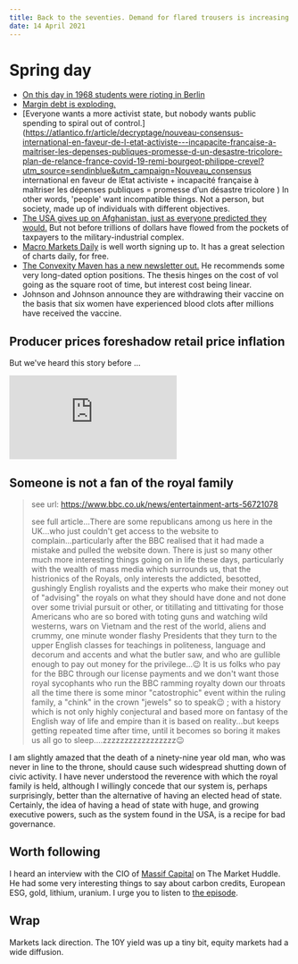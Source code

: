 ```yaml
---
title: Back to the seventies. Demand for flared trousers is increasing
date: 14 April 2021
---
```


# Spring day

- [On this day in 1968 students were rioting in Berlin](http://news.bbc.co.uk/onthisday/hi/dates/stories/april/14/newsid_2524000/2524577.stm)
- [Margin debt is exploding.](https://wallstreetonparade.com/2021/04/margin-debt-has-exploded-by-49-percent-in-one-year-to-814-billion-the-actual-figure-may-be-in-the-trillions-heres-why/)
- [Everyone wants a more activist state, but nobody wants public spending to spiral out of control.](https://atlantico.fr/article/decryptage/nouveau-consensus-international-en-faveur-de-l-etat-activiste---incapacite-francaise-a-maitriser-les-depenses-publiques-promesse-d-un-desastre-tricolore-plan-de-relance-france-covid-19-remi-bourgeot-philippe-crevel?utm_source=sendinblue&utm_campaign=Nouveau_consensus international en faveur de lEtat activiste + incapacité française à maîtriser les dépenses publiques = promesse d’un désastre tricolore ) In other words, 'people' want incompatible things. Not a person, but society, made up of individuals with different objectives.
- [The USA gives up on Afghanistan, just as everyone predicted they would.](https://www.economist.com/asia/2021/04/13/joe-biden-gives-up-on-the-war-in-afghanistan-leaving-a-weak-ally) But not before trillions of dollars have flowed from the pockets of taxpayers to the military-industrial complex.
- [Macro Markets Daily](https://www.macromarketsdaily.com/p/firms-expect-inflation-to-rise-further) is well worth signing up to. It has a great selection of charts daily, for free. 
- [The Convexity Maven has a new newsletter out.](www.convexitymaven.com/images/Convexity_Maven_-_The_Marshmallow_Test.pdf) He recommends some very long-dated option positions. The thesis hinges on the cost of vol going as the square root of time, but interest cost being linear.
- Johnson and Johnson announce they are withdrawing their vaccine on the basis that six women have experienced blood clots after millions have received the vaccine.

## Producer prices foreshadow retail price inflation

But we've heard this story before ...
<div class="embed-container"><iframe src="https://fred.stlouisfed.org/graph/graph-landing.php?g=D5Ul&width=670&height=475" scrolling="no" frameborder="0" style="overflow:hidden;" allowTransparency="true" loading="lazy"></iframe></div><script src="https://fred.stlouisfed.org/graph/js/embed.js" type="text/javascript"></script>

## Someone is not a fan of the royal family

> see url: https://www.bbc.co.uk/news/entertainment-arts-56721078
> 
> see full article...There are some republicans among us here in the 
> UK...who just couldn't get access to the website to 
> complain...particularly after the BBC realised that it had made a 
> mistake and pulled the website down.  There is just so many other much 
> more interesting things going on in life these days, particularly with 
> the wealth of mass media which surrounds us, that the histrionics of the 
> Royals, only interests the addicted, besotted, gushingly English 
> royalists and the experts who make their money out of "advising" the 
> royals on what they should have done and not done over some trivial 
> pursuit or other, or titillating and tittivating for those Americans who 
> are so bored with toting guns and watching wild westerns, wars on 
> Vietnam and the rest of the world, aliens and crummy, one minute wonder 
> flashy Presidents that they turn to the upper English classes for 
> teachings in politeness, language and decorum and accents and what the 
> butler saw, and who are gullible enough to pay out money for the 
> privilege...😉  It is us folks who pay for the BBC through our license 
> payments and we don't want those royal sycophants who run the BBC 
> ramming royalty down our throats all the time there is some minor 
> "catostrophic" event within the ruling family, a "chink" in the crown 
> "jewels" so to speak😉 ; with a history which is not only highly 
> conjectural and based more on fantasy of the English way of life and 
> empire than it is based on reality...but keeps getting repeated time 
> after time, until it becomes so boring it makes us all go to 
> sleep....zzzzzzzzzzzzzzzzz😉

I am slightly amazed that the death of a ninety-nine year old man, who was never in line to the throne, should cause such widespread shutting down of civic activity.
I have never understood the reverence with which the royal family is held, although I willingly concede that our system is, perhaps surprisingly, better than the alternative of having an elected head of state. 
Certainly, the idea of having a head of state with huge, and growing executive powers, such as the system found in the USA, is a recipe for bad governance.

## Worth following

I heard an interview with the CIO of [Massif Capital](https://www.massifcap.com/) on The Market Huddle. He had some very interesting things to say about carbon credits, European ESG, gold, lithium, uranium.
I urge you to listen to [the episode](https://markethuddle.com/).

## Wrap

Markets lack direction.
The 10Y yield was up a tiny bit, equity markets had a wide diffusion.
